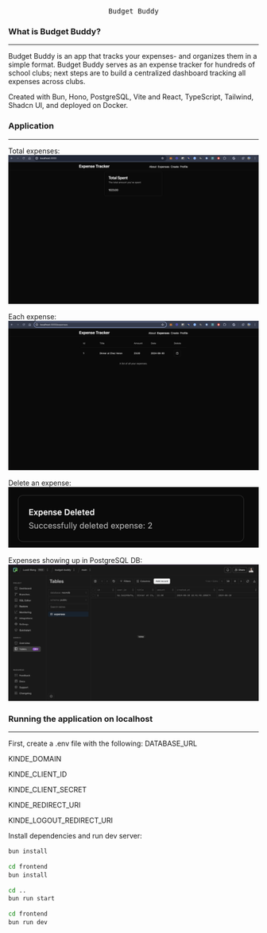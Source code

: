 <div align="center">
<pre>
Budget Buddy
</pre>

</div>

### What is Budget Buddy?
_______________________________________________________________________________________________________________________________________________________________________
Budget Buddy is an app that tracks your expenses- and organizes them in a simple format. Budget Buddy serves as an expense tracker for hundreds of school clubs; next steps are to build a centralized dashboard tracking all expenses across clubs.

Created with Bun, Hono, PostgreSQL, Vite and React, TypeScript, Tailwind, Shadcn UI, and deployed on Docker.

### Application 
_______________________________________________________________________________________________________________________________________________________________________
Total expenses:
![delete](assets/total.png)

Each expense:
![each](assets/individual.png)

Delete an expense:
![delete](assets/delete.png)

Expenses showing up in PostgreSQL DB:
![db](assets/post.png)

### Running the application on localhost
_______________________________________________________________________________________________________________________________________________________________________
First, create a .env file with the following: 
DATABASE_URL 

KINDE_DOMAIN

KINDE_CLIENT_ID

KINDE_CLIENT_SECRET

KINDE_REDIRECT_URI

KINDE_LOGOUT_REDIRECT_URI

Install dependencies and run dev server:
```bash
bun install
```

```bash
cd frontend
bun install
```

```bash
cd ..
bun run start
```

```bash
cd frontend
bun run dev
```
